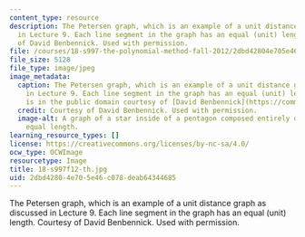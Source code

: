 ```yaml
---
content_type: resource
description: The Petersen graph, which is an example of a unit distance graph as discussed
  in Lecture 9. Each line segment in the graph has an equal (unit) length. Courtesy
  of David Benbennick. Used with permission.
file: /courses/18-s997-the-polynomial-method-fall-2012/2dbd42804e705e46c078deab64344685_18-s997f12-th.jpg
file_size: 5128
file_type: image/jpeg
image_metadata:
  caption: The Petersen graph, which is an example of a unit distance graph as discussed
    in Lecture 9. Each line segment in the graph has an equal (unit) length. (Image
    is in the public domain courtesy of [David Benbennick](https://commons.wikimedia.org/wiki/File:Petersen_graph,_unit_distance.svg).)
  credit: Courtesy of David Benbennick. Used with permission.
  image-alt: A graph of a star inside of a pentagon composed entirely of lines of
    equal length.
learning_resource_types: []
license: https://creativecommons.org/licenses/by-nc-sa/4.0/
ocw_type: OCWImage
resourcetype: Image
title: 18-s997f12-th.jpg
uid: 2dbd4280-4e70-5e46-c078-deab64344685
---
```

The Petersen graph, which is an example of a unit distance graph as discussed in Lecture 9. Each line segment in the graph has an equal (unit) length. Courtesy of David Benbennick. Used with permission.
